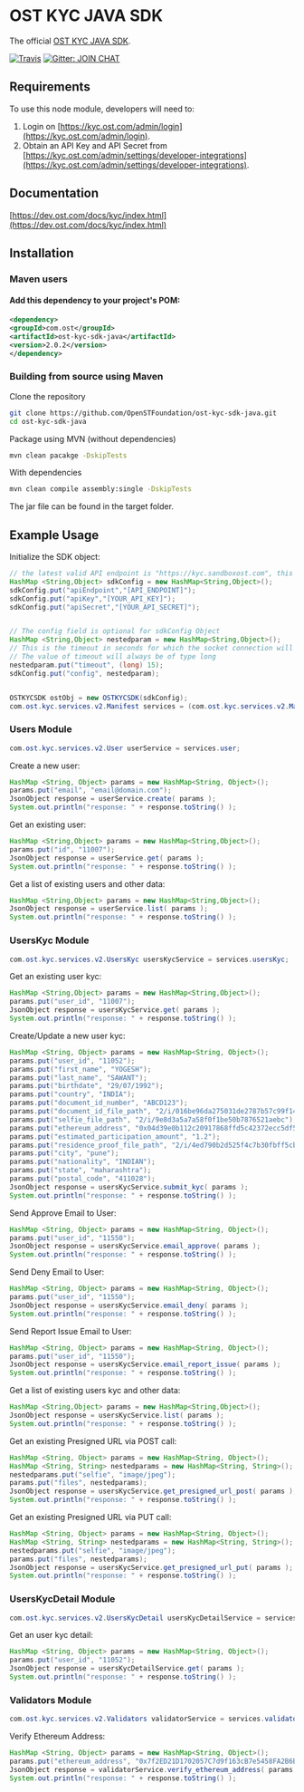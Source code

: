 # OST KYC JAVA SDK
The official [OST KYC JAVA SDK](https://dev.ost.com/docs/kyc/index.html).


[![Travis](https://travis-ci.org/OpenSTFoundation/ost-kyc-sdk-java.svg?branch=master)](https://travis-ci.org/OpenSTFoundation/ost-kyc-sdk-java)
[![Gitter: JOIN CHAT](https://img.shields.io/badge/gitter-JOIN%20CHAT-brightgreen.svg)](https://gitter.im/OpenSTFoundation/SimpleToken)

## Requirements

To use this node module, developers will need to:
1. Login on [https://kyc.ost.com/admin/login](https://kyc.ost.com/admin/login).
2. Obtain an API Key and API Secret from [https://kyc.ost.com/admin/settings/developer-integrations](https://kyc.ost.com/admin/settings/developer-integrations).

## Documentation

[https://dev.ost.com/docs/kyc/index.html](https://dev.ost.com/docs/kyc/index.html)

## Installation

### Maven users
#### Add this dependency to your project's POM:
```xml
<dependency>
<groupId>com.ost</groupId>
<artifactId>ost-kyc-sdk-java</artifactId>
<version>2.0.2</version>
</dependency>
```

### Building from source using Maven

Clone the repository
```bash
git clone https://github.com/OpenSTFoundation/ost-kyc-sdk-java.git
cd ost-kyc-sdk-java
```


Package using MVN (without dependencies)
```bash
mvn clean pacakge -DskipTests
```

With dependencies
```bash
mvn clean compile assembly:single -DskipTests
```

The jar file can be found in the target folder.

## Example Usage


Initialize the SDK object:

```java
// the latest valid API endpoint is "https://kyc.sandboxost.com", this may change in the future
HashMap <String,Object> sdkConfig = new HashMap<String,Object>();
sdkConfig.put("apiEndpoint","[API_ENDPOINT]");
sdkConfig.put("apiKey","[YOUR_API_KEY]");
sdkConfig.put("apiSecret","[YOUR_API_SECRET]");


// The config field is optional for sdkConfig Object
HashMap <String,Object> nestedparam = new HashMap<String,Object>();
// This is the timeout in seconds for which the socket connection will remain open
// The value of timeout will always be of type long
nestedparam.put("timeout", (long) 15);
sdkConfig.put("config", nestedparam);


OSTKYCSDK ostObj = new OSTKYCSDK(sdkConfig);
com.ost.kyc.services.v2.Manifest services = (com.ost.kyc.services.v2.Manifest) ostObj.services;
```

### Users Module

```java
com.ost.kyc.services.v2.User userService = services.user;
```

Create a new user:

```java
HashMap <String, Object> params = new HashMap<String, Object>();
params.put("email", "email@domain.com");
JsonObject response = userService.create( params );
System.out.println("response: " + response.toString() );
```

Get an existing user:

```java
HashMap <String,Object> params = new HashMap<String,Object>();
params.put("id", "11007");
JsonObject response = userService.get( params );
System.out.println("response: " + response.toString() );
```

Get a list of existing users and other data:

```java
HashMap <String,Object> params = new HashMap<String,Object>();
JsonObject response = userService.list( params );
System.out.println("response: " + response.toString() );
```

### UsersKyc Module

```java
com.ost.kyc.services.v2.UsersKyc usersKycService = services.usersKyc;
```

Get an existing user kyc:

```java
HashMap <String,Object> params = new HashMap<String,Object>();
params.put("user_id", "11007");
JsonObject response = usersKycService.get( params );
System.out.println("response: " + response.toString() );
```

Create/Update a new user kyc:

```java
HashMap <String, Object> params = new HashMap<String, Object>();
params.put("user_id", "11052");
params.put("first_name", "YOGESH");
params.put("last_name", "SAWANT");
params.put("birthdate", "29/07/1992");
params.put("country", "INDIA");
params.put("document_id_number", "ABCD123");
params.put("document_id_file_path", "2/i/016be96da275031de2787b57c99f1471");
params.put("selfie_file_path", "2/i/9e8d3a5a7a58f0f1be50b7876521aebc");
params.put("ethereum_address", "0x04d39e0b112c20917868ffd5c42372ecc5df577b");
params.put("estimated_participation_amount", "1.2");
params.put("residence_proof_file_path", "2/i/4ed790b2d525f4c7b30fbff5cb7bbbdb");
params.put("city", "pune");
params.put("nationality", "INDIAN");
params.put("state", "maharashtra");
params.put("postal_code", "411028");
JsonObject response = usersKycService.submit_kyc( params );
System.out.println("response: " + response.toString() );
```

Send Approve Email to User:

```java
HashMap <String, Object> params = new HashMap<String, Object>();
params.put("user_id", "11550");
JsonObject response = usersKycService.email_approve( params );
System.out.println("response: " + response.toString() );
```

Send Deny Email to User:

```java
HashMap <String, Object> params = new HashMap<String, Object>();
params.put("user_id", "11550");
JsonObject response = usersKycService.email_deny( params );
System.out.println("response: " + response.toString() );
```

Send Report Issue Email to User:

```java
HashMap <String, Object> params = new HashMap<String, Object>();
params.put("user_id", "11550");
JsonObject response = usersKycService.email_report_issue( params );
System.out.println("response: " + response.toString() );
```

Get a list of existing users kyc and other data:

```java
HashMap <String,Object> params = new HashMap<String,Object>();
JsonObject response = usersKycService.list( params );
System.out.println("response: " + response.toString() );
```

Get an existing Presigned URL via POST call:

```java
HashMap <String, Object> params = new HashMap<String, Object>();
HashMap <String, String> nestedparams = new HashMap<String, String>();
nestedparams.put("selfie", "image/jpeg");
params.put("files", nestedparams);
JsonObject response = usersKycService.get_presigned_url_post( params );
System.out.println("response: " + response.toString() );
```

Get an existing Presigned URL via PUT call:

```java
HashMap <String, Object> params = new HashMap<String, Object>();
HashMap <String, String> nestedparams = new HashMap<String, String>();
nestedparams.put("selfie", "image/jpeg");
params.put("files", nestedparams);
JsonObject response = usersKycService.get_presigned_url_put( params );
System.out.println("response: " + response.toString() );
```


### UsersKycDetail Module

```java
com.ost.kyc.services.v2.UsersKycDetail usersKycDetailService = services.usersKycDetail;
```

Get an user kyc detail:

```java
HashMap <String, Object> params = new HashMap<String, Object>();
params.put("user_id", "11052");
JsonObject response = usersKycDetailService.get( params );
System.out.println("response: " + response.toString() );
```

### Validators Module

```java
com.ost.kyc.services.v2.Validators validatorService = services.validators;
```

Verify Ethereum Address:

```java
HashMap <String, Object> params = new HashMap<String, Object>();
params.put("ethereum_address", "0x7f2ED21D1702057C7d9f163cB7e5458FA2B6B7c4");
JsonObject response = validatorService.verify_ethereum_address( params );
System.out.println("response: " + response.toString() );
```

